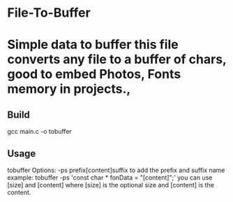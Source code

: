 # File-To-Buffer
<h1>Simple data to buffer this file converts any file to a buffer of chars, good to embed Photos, Fonts memory in projects.,</h1>


<h2>Build</h2>
gcc main.c -o tobuffer
<h2>Usage</h2>
tobuffer <file> <output_file> <options>
Options:
  -ps prefix[content]suffix  to add the prefix and suffix name example: tobuffer -ps 'const char * fonData = "[content]";'
  you can use [size] and [content] where [size] is the optional size and [content] is the content.
